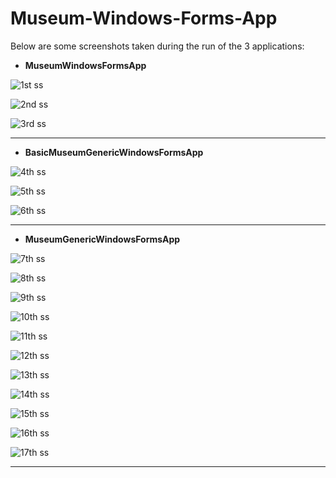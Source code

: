 # Museum-Windows-Forms-App
Below are some screenshots taken during the run of the 3 applications:

- <b>MuseumWindowsFormsApp</b>

![1st ss](https://github.com/Ampersand25/Museum-Windows-Forms-App/blob/main/Screenshots/Screenshot%201.png)

![2nd ss](https://github.com/Ampersand25/Museum-Windows-Forms-App/blob/main/Screenshots/Screenshot%202.png)

![3rd ss](https://github.com/Ampersand25/Museum-Windows-Forms-App/blob/main/Screenshots/Screenshot%203.png)

<hr>

- <b>BasicMuseumGenericWindowsFormsApp</b>

![4th ss](https://github.com/Ampersand25/Museum-Windows-Forms-App/blob/main/Screenshots/Screenshot%204.png)

![5th ss](https://github.com/Ampersand25/Museum-Windows-Forms-App/blob/main/Screenshots/Screenshot%205.png)

![6th ss](https://github.com/Ampersand25/Museum-Windows-Forms-App/blob/main/Screenshots/Screenshot%206.png)

<hr>

- <b>MuseumGenericWindowsFormsApp</b>

![7th ss](https://github.com/Ampersand25/Museum-Windows-Forms-App/blob/main/Screenshots/Screenshot%207.png)

![8th ss](https://github.com/Ampersand25/Museum-Windows-Forms-App/blob/main/Screenshots/Screenshot%208.png)

![9th ss](https://github.com/Ampersand25/Museum-Windows-Forms-App/blob/main/Screenshots/Screenshot%209.png)

![10th ss](https://github.com/Ampersand25/Museum-Windows-Forms-App/blob/main/Screenshots/Screenshot%2010.png)

![11th ss](https://github.com/Ampersand25/Museum-Windows-Forms-App/blob/main/Screenshots/Screenshot%2011.png)

![12th ss](https://github.com/Ampersand25/Museum-Windows-Forms-App/blob/main/Screenshots/Screenshot%2012.png)

![13th ss](https://github.com/Ampersand25/Museum-Windows-Forms-App/blob/main/Screenshots/Screenshot%2013.png)

![14th ss](https://github.com/Ampersand25/Museum-Windows-Forms-App/blob/main/Screenshots/Screenshot%2014.png)

![15th ss](https://github.com/Ampersand25/Museum-Windows-Forms-App/blob/main/Screenshots/Screenshot%2015.png)

![16th ss](https://github.com/Ampersand25/Museum-Windows-Forms-App/blob/main/Screenshots/Screenshot%2016.png)

![17th ss](https://github.com/Ampersand25/Museum-Windows-Forms-App/blob/main/Screenshots/Screenshot%2017.png)

<hr>
